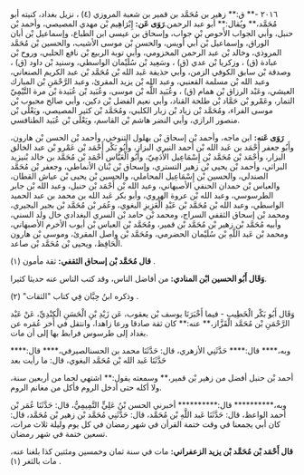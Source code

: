 ٢٠١٦ -** ق:** زهير بن مُحَمَّد بن قمير بن شعبة المروزي (٤) ، نزيل بغداد، كنيته أبو مُحَمَّد،** ويُقال:** أبو عبد الرحمن.**رَوَى عَن:** إِبْرَاهِيم بْن مهدي المصيصي، وأحمد بْن حنبل، وأبي الجواب الأَحوص بْن جواب، وإسحاق بن عيسى ابن الطباع، وإسماعيل بْن أبان الوراق، وإسماعيل بْن أَبي أويس، والحسن بْن موسى الأشيب، والحسين بْن مُحَمَّد المروذي، وخالد بْن عبد الرحمن المخزومي، وأبي توبة الربيع بْن نافع الحلبي، وروح بْن عبادة (ق) ، وزكريا بْن عدي (ق) ، وسَعِيد بْن سُلَيْمان الواسطي، وسنيد بْن داود (ق) ، وصدقة بْن سابق الكوفي الزمن، وأبي حذيفة عَبد الله بْن مُحَمَّد بْن عبد الكريم الصنعاني، وعبد الله بْن مسلمة القعنبي، وعبد الله بْن يزيد المقرئ، وعبد الرَّحْمَنِ بْن المبارك العيشي، وعَبْد الرزاق بْن همام (ق) ، وعُبَيد اللَّه بْن موسى، وعُبَيد بْن عُبَيدة بْن مرة التَّيْمِيّ التمار، وعَمْرو بْن حَمَّاد بْن طلحة القناد، وأبي نعيم الفضل بْن دكين، وأبي صالح محبوب بْن موسى الفراء، ومُحَمَّد بْن زياد بْن زبار الكلبي، ومُحَمَّد بْن كثير المصيصي، ويَعْلَى بْن منصور الرازي، وأبي النضر هاشم بْن القاسم، ويَعْلَى بْن عُبَيد الطنافسي.

**رَوَى عَنه:** ابن ماجه، وأحمد بْن إسحاق بْن بهلول التنوخي، وأحمد بْن الحسن بْن هارون، وأَبُو جعفر أَحْمَد بن عَبد الله بْن أحمد النيري البزاز، وأَبُو بَكْر أَحْمَد بْن عَمْرو بْن عبد الخالق البزار، وأَحْمَد بْن مُحَمَّد بْن إِسْمَاعِيل الأَدَمِيّ، وأَبُو الْعَبَّاس أَحْمَد بْن مُحَمَّد بن خالد بْنيزيد البراثي، وأحمد بْن يحيى بْن زهير التستري، وإسحاق بْن بْنان الأنماطي، وجعفر بْن مُحَمَّد الصندلي، والحسين بْن إِسْمَاعِيل المحاملي، والحسين بْن يحيى بْن عياش القطان، والعباس بْن حمدان الحنفي الأصبهاني، وعبد الله بْن أَحْمَد بْن حنبل، وعبد الله بْن جابر الطرسوسي، وعبد الله بْن عروة الهروي، وأبو بكر عَبد الله بن محمد بن عبد الحميد الواسطي، وعبد الله بْن مُحَمَّد بْن عَبْدِ الْعَزِيزِ البغوي، وعُمَر بْن مُحَمَّد بْن بجير البجيري، ومحمد بْن إسحاق الثقفي السراج، ومحمد بْن حامد بْن السري البغدادي خال ولد السني، وأبيه مُحَمَّد بْن زهير بْن مُحَمَّد بْن قمير، ومُحَمَّد بْن العباس بْن أيوب الأخرم الأصبهاني، ومحمد بْن عَبد اللَّهِ بْن سُلَيْمان الحضرمي، ومُحَمَّد بْن واصل المقرئ، وموسى بْن هارون الْحَافِظ، ويحيى بْن مُحَمَّد بْن صاعد.

**قال مُحَمَّد بْن إسحاق الثقفي:** ثقة مأمون (١) .

**وَقَال أَبُو الحسين ابْن المنادي:** من أفاضل الناس، وقد كتب الناس عنه حديثا كثيرا.

وذكره ابنُ حِبَّان فِي كتاب "الثقات" (٢) .

وَقَال أَبُو بَكْر الْخَطِيب - فيما أَخْبَرَنَا يوسف بْن يعقوب، عَن زَيْدِ بْنِ الْحَسَنِ الْكِنْدِيِّ، عَنْ عَبْد الرَّحْمَنِ بْن مُحَمَّد الْقَزَّاز،** عنه:** كان ثقة صادقا ورعا زاهدا، وانتقل في أخر عُمَره عن بغداد إلى طرسوس فرابط بها إلى أن مات.

وبه،**** قال:**** حَدَّثَنِي الأزهري، قال: حَدَّثَنَا محمد بن الحسنالصيرفي،**** قال:**** حَدَّثَنَا عَبد الله بْن مُحَمَّد البغوي، قال: ما رأيت بعد

أحمد بْن حنبل أفضل من زهير بْن قمير،** وسمعته يقول:** اشتهي لحما من أربعين سنة، ولا أكله حتى أدخل الروم فأكل من مغانم الروم.

وبه،********** قال:********** أخبرني الحسن بْنُ عَلِيٍّ التَّمِيمِيُّ، قال: حَدَّثَنَا عُمَر بْن أحمد الواعظ، قال: حَدَّثَنَا عَبد اللَّهِ بْن مُحَمَّد، قال: حَدَّثَنِي مُحَمَّد بْن زهير بْن مُحَمَّد، قال: كان أبي يجمعنا في وقت ختمة القرأن في شهر رمضان في كل يوم وليلة ثلاث مرات، تسعين ختمة في شهر رمضان.

**قال أَحْمَد بْن مُحَمَّد بْن يزيد الزعفراني:** مات في سنة ثمان وخمسين ومئتين كذا بلغنا عنه، مات بالثغر (١) .